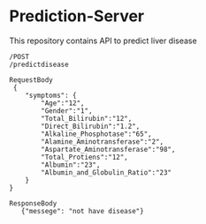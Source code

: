 # Prediction-Server
This repository contains API to predict liver disease


```
/POST
/predictdisease

RequestBody
 {
    "symptoms": {
        "Age":"12",
        "Gender":"1",
        "Total_Bilirubin":"12",
        "Direct_Bilirubin":"1.2",
        "Alkaline_Phosphotase":"65",
        "Alamine_Aminotransferase":"2",
        "Aspartate_Aminotransferase":"98",
        "Total_Protiens":"12",
        "Albumin":"23",
        "Albumin_and_Globulin_Ratio":"23"
    }
}

ResponseBody
   {"messege": "not have disease"}


```
